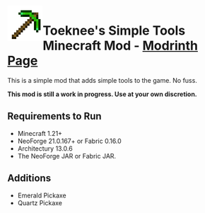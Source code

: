 <img align="left" width="80" height="80" src="common/src/main/resources/assets/toeknees_simple_tools/textures/item/emerald_pickaxe.png" alt="icon">

# Toeknee's Simple Tools Minecraft Mod - [Modrinth Page](https://modrinth.com/mod/toeknees-simple-tools)

This is a simple mod that adds simple tools to the game. No fuss.

**This mod is still a work in progress. Use at your own discretion.**

## Requirements to Run
* Minecraft 1.21+
* NeoForge 21.0.167+ or Fabric 0.16.0
* Architectury 13.0.6
* The NeoForge JAR or Fabric JAR.

## Additions

* Emerald Pickaxe
* Quartz Pickaxe
